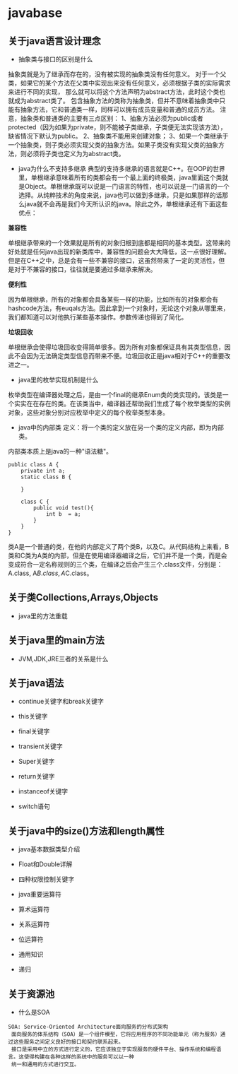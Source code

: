 # javabase

## 关于java语言设计理念

- 抽象类与接口的区别是什么

抽象类就是为了继承而存在的，没有被实现的抽象类没有任何意义。
对于一个父类，如果它的某个方法在父类中实现出来没有任何意义，必须根据子类的实际需求来进行不同的实现，
那么就可以将这个方法声明为abstract方法，此时这个类也就成为abstract类了。
包含抽象方法的类称为抽象类，但并不意味着抽象类中只能有抽象方法，它和普通类一样，同样可以拥有成员变量和普通的成员方法。
注意，抽象类和普通类的主要有三点区别：
1、抽象方法必须为public或者protected（因为如果为private，则不能被子类继承，子类便无法实现该方法），缺省情况下默认为public。
2、抽象类不能用来创建对象；
3、如果一个类继承于一个抽象类，则子类必须实现父类的抽象方法。如果子类没有实现父类的抽象方法，则必须将子类也定义为为abstract类。


- java为什么不支持多继承
典型的支持多继承的语言就是C++。在OOP的世界里，单根继承意味着所有的类都会有一个最上面的终极类，java里面这个类就是Object。单根继承既可以说是一门语言的特性，也可以说是一门语言的一个选择。从纯粹技术的角度来说，java也可以做到多继承，只是如果那样的话那么java就不会再是我们今天所认识的java。除此之外，单根继承还有下面这些优点：

**兼容性**

单根继承带来的一个效果就是所有的对象归根到底都是相同的基本类型。这带来的好处就是任何java出现的新类库中，兼容性的问题会大大降低，这一点很好理解。但是在C++之中，总是会有一些不兼容的接口，这虽然带来了一定的灵活性，但是对于不兼容的接口，往往就是要通过多继承来解决。

**便利性**

因为单根继承，所有的对象都会具备某些一样的功能，比如所有的对象都会有hashcode方法，有euqals方法。因此拿到一个对象时，无论这个对象从哪里来，我们都知道可以对他执行某些基本操作。参数传递也得到了简化。

**垃圾回收**

单根继承会使得垃圾回收变得简单很多。因为所有对象都保证具有其类型信息，因此不会因为无法确定类型信息而带来不便。垃圾回收正是java相对于C++的重要改进之一。

- java里的枚举实现机制是什么

枚举类型在编译器处理之后，是由一个final的继承Enum类的类实现的。该类是一个实实在在存在的类。在该类当中，编译器还帮助我们生成了每个枚举类型的实例对象，这些对象分别对应枚举中定义的每个枚举类型本身。


- java中的内部类
定义：将一个类的定义放在另一个类的定义内部，即为内部类。

内部类本质上是java的一种"语法糖"。
```
public class A {
    private int a;
    static class B {
 
    }
 
    class C {
        public void test(){
            int b  = a;
        }
    }
}
```
类A是一个普通的类，在他的内部定义了两个类B，以及C。从代码结构上来看，B类和C类为A类的内部，但是在使用编译器编译之后，它们并不是一个类，而是会变成符合一定名称规则的三个类，在编译之后会产生三个.class文件，分别是：A.class, A$B.class, A$C.class。

## 关于类Collections,Arrays,Objects

- java里的方法重载

## 关于java里的main方法

- JVM,JDK,JRE三者的关系是什么

## 关于java语法

- continue关键字和break关键字

- this关键字

- final关键字

- transient关键字

- Super关键字

- return关键字

- instanceof关键字

- switch语句

## 关于java中的size()方法和length属性

- java基本数据类型介绍

- Float和Double详解

- 四种权限控制关键字

- java重要运算符

- 算术运算符

- 关系运算符

- 位运算符

- 通用知识

- 递归

## 关于资源池

- 什么是SOA
```
SOA: Service-Oriented Architecture面向服务的分布式架构
 面向服务的体系结构（SOA）是一个组件模型，它将应用程序的不同功能单元（称为服务）通过这些服务之间定义良好的接口和契约联系起来。
 接口是采用中立的方式进行定义的，它应该独立于实现服务的硬件平台、操作系统和编程语言。这使得构建在各种这样的系统中的服务可以以一种
 统一和通用的方式进行交互。
```
